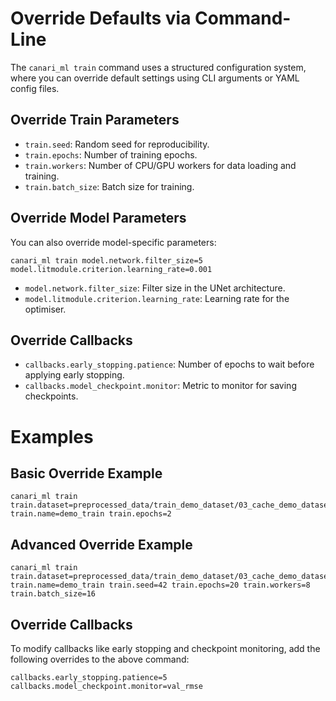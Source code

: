 # Override Defaults via Command-Line

The `canari_ml train` command uses a structured configuration system, where you can override default settings using CLI arguments or YAML config files. 

## Override Train Parameters

- `train.seed`: Random seed for reproducibility.
- `train.epochs`: Number of training epochs.
- `train.workers`: Number of CPU/GPU workers for data loading and training.
- `train.batch_size`: Batch size for training.

## Override Model Parameters

You can also override model-specific parameters:

``` console
canari_ml train model.network.filter_size=5 model.litmodule.criterion.learning_rate=0.001
```

- `model.network.filter_size`: Filter size in the UNet architecture.
- `model.litmodule.criterion.learning_rate`: Learning rate for the optimiser.

## Override Callbacks

- `callbacks.early_stopping.patience`: Number of epochs to wait before applying early stopping.
- `callbacks.model_checkpoint.monitor`: Metric to monitor for saving checkpoints.

# Examples

## Basic Override Example
``` console
canari_ml train train.dataset=preprocessed_data/train_demo_dataset/03_cache_demo_dataset/cached.DAY.north.json train.name=demo_train train.epochs=2
```

## Advanced Override Example
``` console
canari_ml train train.dataset=preprocessed_data/train_demo_dataset/03_cache_demo_dataset/cached.DAY.north.json train.name=demo_train train.seed=42 train.epochs=20 train.workers=8 train.batch_size=16
```

## Override Callbacks

To modify callbacks like early stopping and checkpoint monitoring, add the following overrides to the above command:

``` console
callbacks.early_stopping.patience=5 callbacks.model_checkpoint.monitor=val_rmse
```
